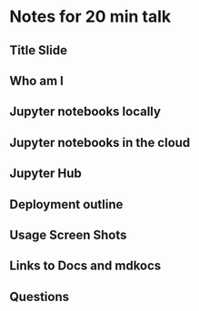 # Notes for 20 min talk

## Title Slide

## Who am I

## Jupyter notebooks locally

## Jupyter notebooks in the cloud

## Jupyter Hub

## Deployment outline

## Usage Screen Shots

## Links to Docs and mdkocs

## Questions
